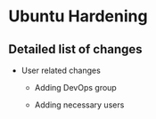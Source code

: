 # Ubuntu Hardening

## Detailed list of changes

* User related changes

    * Adding DevOps group

    * Adding necessary users